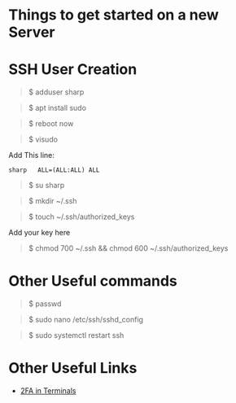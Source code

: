 Things to get started on a new Server
============================================

SSH User Creation
============

> \$ adduser sharp

> \$ apt install sudo

> \$ reboot now

> \$ visudo

Add This line:

`sharp   ALL=(ALL:ALL) ALL`

> \$ su sharp

> \$ mkdir ~/.ssh

> \$ touch ~/.ssh/authorized_keys

Add your key here

> \$ chmod 700 ~/.ssh && chmod 600 ~/.ssh/authorized_keys


Other Useful commands
============

> \$ passwd

> \$ sudo nano /etc/ssh/sshd_config

> \$ sudo systemctl restart ssh


Other Useful Links
============

   - [2FA in Terminals](https://www.digitalocean.com/community/tutorials/how-to-set-up-multi-factor-authentication-for-ssh-on-ubuntu-16-04)


